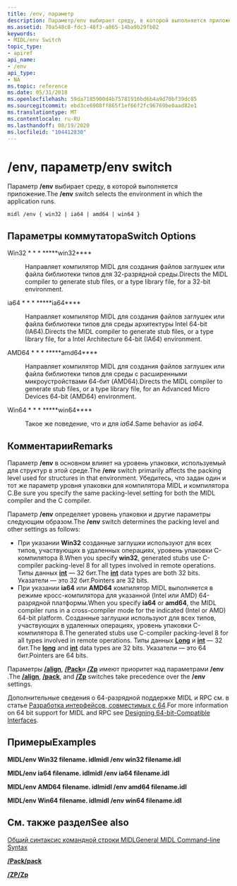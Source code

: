 ```yaml
---
title: /env, параметр
description: Параметр/env выбирает среду, в которой выполняется приложение.
ms.assetid: 70a548c8-fdc3-48f3-a865-14ba9b29fb02
keywords:
- MIDL/env Switch
topic_type:
- apiref
api_name:
- /env
api_type:
- NA
ms.topic: reference
ms.date: 05/31/2018
ms.openlocfilehash: 59da7185900d4b75781916bd6b4a9d70bf39dc85
ms.sourcegitcommit: ebd3ce6908ff865f1ef66f2fc96769be0aad82e1
ms.translationtype: MT
ms.contentlocale: ru-RU
ms.lasthandoff: 08/19/2020
ms.locfileid: "104412830"
---
```

# <a name="env-switch"></a><span data-ttu-id="4714c-104">/env, параметр</span><span class="sxs-lookup"><span data-stu-id="4714c-104">/env switch</span></span>

<span data-ttu-id="4714c-105">Параметр **/env** выбирает среду, в которой выполняется приложение.</span><span class="sxs-lookup"><span data-stu-id="4714c-105">The **/env** switch selects the environment in which the application runs.</span></span>

``` syntax
midl /env { win32 | ia64 | amd64 | win64 }
```

## <a name="switch-options"></a><span data-ttu-id="4714c-106">Параметры коммутатора</span><span class="sxs-lookup"><span data-stu-id="4714c-106">Switch Options</span></span>

<dl> <dt>

 
</dt> <dd>

<dt>

<span id="win32"></span><span id="WIN32"></span>

<span data-ttu-id="4714c-107"><span id="win32"></span><span id="WIN32"></span>Win32 \* \* \* \*</span><span class="sxs-lookup"><span data-stu-id="4714c-107"><span id="win32"></span><span id="WIN32"></span>\*\*\*\*win32\*\*\*\*</span></span>


</dt> <dd>

<span data-ttu-id="4714c-108">Направляет компилятор MIDL для создания файлов заглушек или файла библиотеки типов для 32-разрядной среды.</span><span class="sxs-lookup"><span data-stu-id="4714c-108">Directs the MIDL compiler to generate stub files, or a type library file, for a 32-bit environment.</span></span>

</dd> <dt>

<span id="ia64"></span><span id="IA64"></span>

<span data-ttu-id="4714c-109"><span id="ia64"></span><span id="IA64"></span>ia64 \* \* \* \*</span><span class="sxs-lookup"><span data-stu-id="4714c-109"><span id="ia64"></span><span id="IA64"></span>\*\*\*\*ia64\*\*\*\*</span></span>


</dt> <dd>

<span data-ttu-id="4714c-110">Направляет компилятор MIDL для создания файлов заглушек или файла библиотеки типов для среды архитектуры Intel 64-bit (IA64).</span><span class="sxs-lookup"><span data-stu-id="4714c-110">Directs the MIDL compiler to generate stub files, or a type library file, for a Intel Architecture 64-bit (IA64) environment.</span></span>

</dd> <dt>

<span id="amd64"></span><span id="AMD64"></span>

<span data-ttu-id="4714c-111"><span id="amd64"></span><span id="AMD64"></span>AMD64 \* \* \* \*</span><span class="sxs-lookup"><span data-stu-id="4714c-111"><span id="amd64"></span><span id="AMD64"></span>\*\*\*\*amd64\*\*\*\*</span></span>


</dt> <dd>

<span data-ttu-id="4714c-112">Направляет компилятор MIDL для создания файлов заглушек или файла библиотеки типов для среды с расширенными микроустройствами 64-бит (AMD64).</span><span class="sxs-lookup"><span data-stu-id="4714c-112">Directs the MIDL compiler to generate stub files, or a type library file, for an Advanced Micro Devices 64-bit (AMD64) environment.</span></span>

</dd> <dt>

<span id="win64"></span><span id="WIN64"></span>

<span data-ttu-id="4714c-113"><span id="win64"></span><span id="WIN64"></span>Win64 \* \* \* \*</span><span class="sxs-lookup"><span data-stu-id="4714c-113"><span id="win64"></span><span id="WIN64"></span>\*\*\*\*win64\*\*\*\*</span></span>


</dt> <dd>

<span data-ttu-id="4714c-114">Такое же поведение, что и для *ia64*.</span><span class="sxs-lookup"><span data-stu-id="4714c-114">Same behavior as *ia64*.</span></span>

</dd> </dl> </dd> </dl>

## <a name="remarks"></a><span data-ttu-id="4714c-115">Комментарии</span><span class="sxs-lookup"><span data-stu-id="4714c-115">Remarks</span></span>

<span data-ttu-id="4714c-116">Параметр **/env** в основном влияет на уровень упаковки, используемый для структур в этой среде.</span><span class="sxs-lookup"><span data-stu-id="4714c-116">The **/env** switch primarily affects the packing level used for structures in that environment.</span></span> <span data-ttu-id="4714c-117">Убедитесь, что задан один и тот же параметр уровня упаковки для компилятора MIDL и компилятора C.</span><span class="sxs-lookup"><span data-stu-id="4714c-117">Be sure you specify the same packing-level setting for both the MIDL compiler and the C compiler.</span></span>

<span data-ttu-id="4714c-118">Параметр **/env** определяет уровень упаковки и другие параметры следующим образом.</span><span class="sxs-lookup"><span data-stu-id="4714c-118">The **/env** switch determines the packing level and other settings as follows:</span></span>

-   <span data-ttu-id="4714c-119">При указании **Win32** созданные заглушки используют для всех типов, участвующих в удаленных операциях, уровень упаковки C-компилятора 8.</span><span class="sxs-lookup"><span data-stu-id="4714c-119">When you specify **win32**, generated stubs use C-compiler packing-level 8 for all types involved in remote operations.</span></span> <span data-ttu-id="4714c-120">Типы данных [**int**](int.md) — 32 бит.</span><span class="sxs-lookup"><span data-stu-id="4714c-120">The [**int**](int.md) data types are both 32 bits.</span></span> <span data-ttu-id="4714c-121">Указатели — это 32 бит.</span><span class="sxs-lookup"><span data-stu-id="4714c-121">Pointers are 32 bits.</span></span>
-   <span data-ttu-id="4714c-122">При указании **ia64** или **AMD64** компилятор MIDL выполняется в режиме кросс-компилятора для указанной (Intel или AMD) 64-разрядной платформы.</span><span class="sxs-lookup"><span data-stu-id="4714c-122">When you specify **ia64** or **amd64**, the MIDL compiler runs in a cross-compiler mode for the indicated (Intel or AMD) 64-bit platform.</span></span> <span data-ttu-id="4714c-123">Созданные заглушки используют для всех типов, участвующих в удаленных операциях, уровень упаковки C-компилятора 8.</span><span class="sxs-lookup"><span data-stu-id="4714c-123">The generated stubs use C-compiler packing-level 8 for all types involved in remote operations.</span></span> <span data-ttu-id="4714c-124">Типы данных [**Long**](long.md) и [**int**](int.md) — 32 бит.</span><span class="sxs-lookup"><span data-stu-id="4714c-124">The [**long**](long.md) and [**int**](int.md) data types are 32 bits.</span></span> <span data-ttu-id="4714c-125">Указатели — это 64 бит.</span><span class="sxs-lookup"><span data-stu-id="4714c-125">Pointers are 64 bits.</span></span>

<span data-ttu-id="4714c-126">Параметры [**/align**](-align.md), [**/Pack**](-pack.md)и [**/Zp**](-zp.md) имеют приоритет над параметрами **/env** .</span><span class="sxs-lookup"><span data-stu-id="4714c-126">The [**/align**](-align.md), [**/pack**](-pack.md), and [**/Zp**](-zp.md) switches take precedence over the **/env** settings.</span></span>

<span data-ttu-id="4714c-127">Дополнительные сведения о 64-разрядной поддержке MIDL и RPC см. в статье [Разработка интерфейсов, совместимых с 64](/windows/desktop/WinProg64/designing-64-bit-compatible-interfaces).</span><span class="sxs-lookup"><span data-stu-id="4714c-127">For more information on 64 bit support for MIDL and RPC see [Designing 64-bit-Compatible Interfaces](/windows/desktop/WinProg64/designing-64-bit-compatible-interfaces).</span></span>

## <a name="examples"></a><span data-ttu-id="4714c-128">Примеры</span><span class="sxs-lookup"><span data-stu-id="4714c-128">Examples</span></span>

<span data-ttu-id="4714c-129">**MIDL/env Win32 filename. idl**</span><span class="sxs-lookup"><span data-stu-id="4714c-129">**midl /env win32 filename.idl**</span></span>

<span data-ttu-id="4714c-130">**MIDL/env ia64 filename. idl**</span><span class="sxs-lookup"><span data-stu-id="4714c-130">**midl /env ia64 filename.idl**</span></span>

<span data-ttu-id="4714c-131">**MIDL/env AMD64 filename. idl**</span><span class="sxs-lookup"><span data-stu-id="4714c-131">**midl /env amd64 filename.idl**</span></span>

<span data-ttu-id="4714c-132">**MIDL/env Win64 filename. idl**</span><span class="sxs-lookup"><span data-stu-id="4714c-132">**midl /env win64 filename.idl**</span></span>

## <a name="see-also"></a><span data-ttu-id="4714c-133">См. также раздел</span><span class="sxs-lookup"><span data-stu-id="4714c-133">See also</span></span>

<dl> <dt>

[<span data-ttu-id="4714c-134">Общий синтаксис командной строки MIDL</span><span class="sxs-lookup"><span data-stu-id="4714c-134">General MIDL Command-line Syntax</span></span>](general-midl-command-line-syntax.md)
</dt> <dt>

[<span data-ttu-id="4714c-135">**/Pack**</span><span class="sxs-lookup"><span data-stu-id="4714c-135">**/pack**</span></span>](-pack.md)
</dt> <dt>

[<span data-ttu-id="4714c-136">**/ZP**</span><span class="sxs-lookup"><span data-stu-id="4714c-136">**/Zp**</span></span>](-zp.md)
</dt> </dl>

 

 